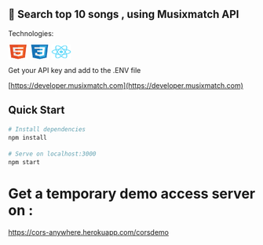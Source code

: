 ## 🚀 Search top 10 songs , using Musixmatch API
Technologies:

<img align="center" height="30" width="40" src="https://raw.githubusercontent.com/devicons/devicon/master/icons/html5/html5-original.svg">

<img align="center" height="30" width="40" src="https://raw.githubusercontent.com/devicons/devicon/master/icons/css3/css3-original.svg">

<img align="center" height="30" width="40" src="https://raw.githubusercontent.com/devicons/devicon/master/icons/react/react-original.svg">


Get your API key and add to the .ENV file

[https://developer.musixmatch.com](https://developer.musixmatch.com)

## Quick Start

```bash
# Install dependencies
npm install

# Serve on localhost:3000
npm start

```

# Get a temporary demo access server on :
https://cors-anywhere.herokuapp.com/corsdemo
